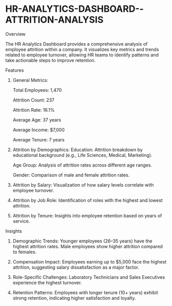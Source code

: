 # HR-ANALYTICS-DASHBOARD--ATTRITION-ANALYSIS
Overview

The HR Analytics Dashboard provides a comprehensive analysis of employee attrition within a company. It visualizes key metrics and trends related to employee turnover, allowing HR teams to identify patterns and take actionable steps to improve retention.

Features
1.	General Metrics:
   
	  Total Employees: 1,470

	  Attrition Count: 237

	  Attrition Rate: 16.1%

	  Average Age: 37 years

	  Average Income: $7,000

	  Average Tenure: 7 years

3.	Attrition by Demographics:
	  Education: Attrition breakdown by educational background (e.g., Life Sciences, Medical, Marketing).
  	
	  Age Group: Analysis of attrition rates across different age ranges.
  	
    Gender: Comparison of male and female attrition rates.
  	
5.	Attrition by Salary:
   	Visualization of how salary levels correlate with employee turnover.
  	
7.	Attrition by Job Role:
   	Identification of roles with the highest and lowest attrition.
  	
9.	Attrition by Tenure:
    Insights into employee retention based on years of service.

Insights
1.	Demographic Trends:
  	Younger employees (26–35 years) have the highest attrition rates.
  	Male employees show higher attrition compared to females.
  	
3.	Compensation Impact:
    Employees earning up to $5,000 face the highest attrition, suggesting salary dissatisfaction as a major factor.
  	
5.	Role-Specific Challenges:
   	Laboratory Technicians and Sales Executives experience the highest turnover.
  	
7.	Retention Patterns:
    Employees with longer tenure (10+ years) exhibit strong retention, indicating higher satisfaction and loyalty.
